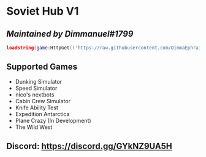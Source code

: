 # Soviet Hub V1
## _Maintained by Dimmanuel#1799_


```lua
loadstring(game:HttpGet(('https://raw.githubusercontent.com/DimmaEphraim/SovietHubV1/main/Hub.lua')))()
```

## Supported Games

- Dunking Simulator
- Speed Simulator
- nico's nextbots
- Cabin Crew Simulator
- Knife Ability Test
- Expedition Antarctica
- Plane Crazy (In Development)
- The Wild West

## Discord: https://discord.gg/GYkNZ9UA5H

